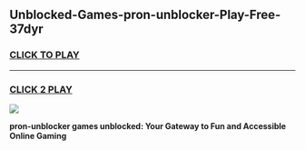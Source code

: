 
## Unblocked-Games-pron-unblocker-Play-Free-37dyr
<h3>
<a href="https://premium76.site?title=pron-unblocker&ref=18A1">CLICK TO PLAY</a></h3>
<hr>

<h3>
<a href="https://premium76.site?title=pron-unblocker&ref=18A1">CLICK 2 PLAY</a>
  
</h3>

<a href="https://premium76.site?title=pron-unblocker&ref=18A1"><img src="https://clearcache.store/games.png"></a>


**pron-unblocker games unblocked: Your Gateway to Fun and Accessible Online Gaming**
